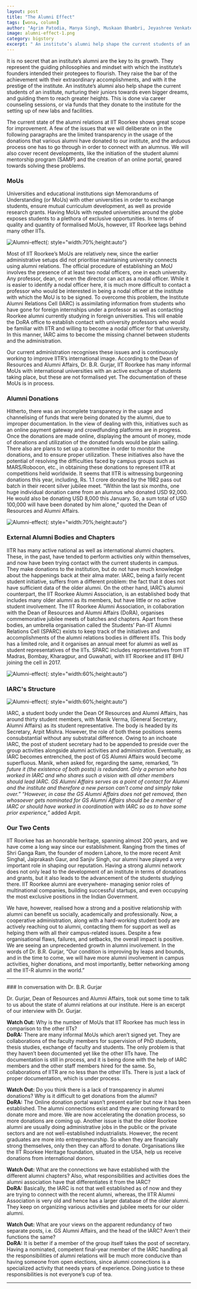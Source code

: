 ```yaml
---
layout: post
title: "The Alumni Effect"
tags: [wona, column]
author: "Agrim Patodia, Manya Singh, Muskaan Bhambri, Jeyashree Venkatesan"
image: alumni-effect-1.png 
category: bigstory
excerpt: " An institute’s alumni help shape the current students of an institute, nurturing their juniors towards even bigger dreams, and guiding them to reach greater heights. This is done via career counseling sessions, or via funds that they donate to the institute for the setting up of new labs and facilities."
---
```


It is no secret that an institute’s alumni are the key to its growth. They represent the guiding philosophies and mindset with which the institute’s founders intended their protegees to flourish. They raise the bar of the achievement with their extraordinary accomplishments, and with it the prestige of the institute. An institute’s alumni also help shape the current students of an institute, nurturing their juniors towards even bigger dreams, and guiding them to reach greater heights. This is done via career counseling sessions, or via funds that they donate to the institute for the setting up of new labs and facilities.

The current state of the alumni relations at IIT Roorkee shows great scope for improvement.  A few of the issues that we will deliberate on in the following paragraphs are the limited transparency in the usage of the donations that various alumni have donated to our institute, and the arduous process one has to go through in order to connect with an alumnus. We will also cover recent developments, like the initiation of the student alumni mentorship program (SAMP) and the creation of an online portal, geared towards solving these problems.


### MoUs

Universities and educational institutions sign Memorandums of Understanding (or MoUs) with other universities in order to exchange students, ensure mutual curriculum development, as well as provide research grants. Having MoUs with reputed universities around the globe exposes students to a plethora of exclusive opportunities. In terms of quality and quantity of formalised MoUs, however, IIT Roorkee lags behind many other IITs.

![Alumni-effect](/images/posts/alumni-effect-2.jpg){: style="width:70%;height:auto"}

Most of IIT Roorkee’s MoUs are relatively new, since the earlier administrative setups did not prioritise maintaining university connects using alumni relations. The official procedure of establishing an MoU involves the presence of at least two nodal officers, one in each university. Any professor, dean, or even the director can act as a nodal officer. While it is easier to identify a nodal officer here, it is much more difficult to contact a professor who would be interested in being a nodal officer at the institute with which the MoU is to be signed. To overcome this problem, the Institute Alumni Relations Cell (IARC) is assimilating information from students who have gone for foreign internships under a professor as well as contacting Roorkee alumni currently studying in foreign universities. This will enable the DoRA office to establish contact with university professors who would be familiar with IITR and willing to become a nodal officer for that university. In this manner, IARC aims to become the missing channel between students and the administration. 

Our current administration recognises these issues and is continuously working to improve IITR’s international image. According to the Dean of Resources and Alumni Affairs, Dr. B.R. Gurjar,  IIT Roorkee has many informal MoUs with international universities with an active exchange of students taking place, but these are not formalised yet. The documentation of these MoUs is in process. 

### Alumni Donations

Hitherto, there was an incomplete transparency in the usage and channelising of funds that were being donated by the alumni, due to improper documentation. In the view of dealing with this, initiatives such as an online payment gateway and crowdfunding platforms are in progress. Once the donations are made online, displaying the amount of money, mode of donations and utilization of the donated funds would be plain sailing. There also are plans to set up a committee in order to monitor the donations, and to ensure proper utilization. These initiatives also have the potential of resolving the difficulties faced by campus groups such as MARS/Robocon, etc., in obtaining these donations to represent IITR at competitions held worldwide. It seems that IITR is  witnessing burgeoning donations this year, including, Rs. 1.1 crore donated by the 1982 pass out batch in their recent silver jubilee meet. “Within the last six months, one huge individual donation came from an alumnus who donated USD 92,000. He would also be donating USD 8,000 this January. So, a sum total of USD 100,000 will have been donated by him alone,” quoted the Dean of Resources and Alumni Affairs.

![Alumni-effect](/images/posts/alumni-effect-3.jpg){: style="width:70%;height:auto"}

### External Alumni Bodies and Chapters

IITR has many active national as well as international alumni chapters. These, in the past, have tended to perform activities only within themselves, and now have been trying contact with the current students in campus. They make donations to the institution, but do not have much knowledge about the happenings back at their alma mater. IARC, being a fairly recent student initiative, suffers from a different problem: the fact that it does not have sufficient data of the older alumni. On the other hand, IARC’s alumni counterpart, the IIT Roorkee Alumni Association, is an established body that includes many older alumni as its members, but have little or no active student involvement. The IIT Roorkee Alumni Association, in collaboration with the Dean of Resources and Alumni Affairs (DoRA), organises commemorative jubilee meets of batches and chapters. Apart from these bodies, an umbrella organisation called the Students’ Pan-IIT Alumni Relations Cell (SPARC) exists to keep track of the initiatives and accomplishments of the alumni relations bodies in different IITs. This body has a limited role, and it organises an annual meet for alumni as well as student representatives of the IITs. SPARC includes representatives from IIT Madras, Bombay, Kharagpur, and Guwahati, with IIT Roorkee and IIT BHU joining the cell in 2017.

![Alumni-effect](/images/posts/alumni-effect-4.jpg){: style="width:60%;height:auto"}
<br>

### IARC's Structure

![Alumni-effect](/images/posts/alumni-effect-5.jpg){: style="width:60%;height:auto"}

IARC, a student body under the Dean Of Resources and Alumni Affairs, has around thirty student members, with Manik Verma, (General Secretary, Alumni Affairs) as its student representative. The body is headed by its Secretary, Arpit Mishra. However, the role of both these positions seems consubstantial without any substratal difference. Owing to an inchoate IARC, the post of student secretary had to be appended to preside over the group activities alongside alumni activities and administration. Eventually, as IARC becomes entrenched, the post of GS Alumni Affairs would become superfluous. Manik, when asked for, regarding the same, remarked, _“In future it (the existence of both posts) is redundant. Only a person who has worked in IARC and who shares such a vision with all other members should lead IARC. GS Alumni Affairs serves as a point of contact for Alumni and the institute and therefore a new person can’t come and simply take over.” “However, in case the GS Alumni Affairs does not get removed, then whosoever gets nominated for GS Alumni Affairs should be a member of IARC or should have worked in coordination with IARC so as to have some prior experience,”_ added Arpit.

### Our Two Cents

IIT Roorkee has an honorable heritage, spanning almost 200 years, and we have come a long way since our establishment. Ranging from the times of Shri Ganga Ram, the founder of modern Lahore, to the more recent Amit Singhal, Jaiprakash Gaur, and Sanjiv Singh, our alumni have played a very important role in shaping our reputation. Having a strong alumni network does not only lead to the development of an institute in terms of donations and grants, but it also leads to the advancement of the students studying there. IIT Roorkee alumni are everywhere- managing senior roles of multinational companies, building successful startups, and even occupying the most exclusive positions in the Indian Government. 

We have, however, realised how a strong and a positive relationship with alumni can benefit us socially, academically and professionally. Now, a cooperative administration, along with a hard-working student body are actively reaching out to alumni, contacting them for support as well as helping them with all their campus-related issues. Despite a few organisational flaws, failures, and setbacks, the overall impact is positive. We are seeing an unprecedented growth in alumni involvement. In the words of Dr. B.R. Gurjar, “Our condition is improving by leaps and bounds, and in the time to come, we will have more alumni involvement in campus activities, higher donations, and most importantly, better networking among all the IIT-R alumni in the world.”

<hr>
### In conversation with Dr. B.R. Gurjar

Dr. Gurjar, Dean of Resources and Alumni Affairs, took out some time to talk to us about the state of alumni relations at our institute. Here is an excerpt of our interview with Dr. Gurjar.


__Watch Out:__ Why is the number of MoUs that IIT Roorkee has much less in comparison to the other IITs?<br>
__DoRA:__ There are many informal MoUs which aren’t signed yet. They are collaborations of the faculty members for supervision of PhD students, thesis studies, exchange of faculty and students. The only problem is that they haven’t been documented yet like the other IITs have.  The documentation is still in process, and it is being done with the help of IARC members and the other staff members hired for the same.  So, collaborations of IITR are no less than the other IITs. There is just a lack of proper documentation, which is under process.

__Watch Out:__ Do you think there is a lack of transparency in alumni donations? Why is it difficult to get donations from the alumni?<br>
__DoRA:__ The Online donation portal wasn’t present earlier but now it has been established. The alumni connections exist and they are coming forward to donate more and more. We are now accelerating the donation process, so more donations are coming up. Another issue is that the older Roorkee alumni are usually doing administrative jobs in the public or the private sectors and are not well-established industrialists. However, the recent graduates are more into entrepreneurship. So when they are financially strong themselves, only then they can afford to donate. Organisations like the IIT Roorkee Heritage foundation, situated in the USA, help us receive donations from international donors.

__Watch Out:__ What are the connections we have established with the different alumni chapters? Also, what responsibilities and activities does the alumni association have that differentiates it from the IARC?<br>
__DoRA:__ Basically, the IARC is not that well established as of now and they are trying to connect with the recent alumni, whereas, the IITR Alumni Association is very old and hence has a larger database of the older alumni. They keep on organizing various activities and jubilee meets for our older alumni. 

__Watch Out:__ What are your views on the apparent redundancy of two separate posts, i.e. GS Alumni Affairs, and the head of the IARC? Aren’t their functions the same?<br>
__DoRA:__ It is better if a member of the group itself takes the post of secretary. Having a nominated, competent final-year member of the IARC handling all the responsibilities of alumni relations will be much more conducive than having someone from open elections, since alumni connections is a specialized activity that needs years of experience. Doing justice to these responsibilities is not everyone’s cup of tea.
<hr>
